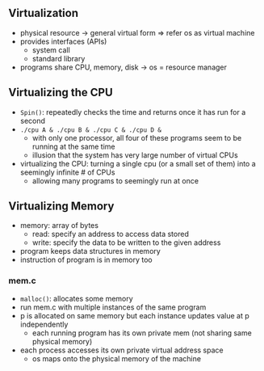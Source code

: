 ## Virtualization

- physical resource -> general virtual form => refer os as virtual machine
- provides interfaces (APIs)
  - system call
  - standard library
- programs share CPU, memory, disk -> os = resource manager

## Virtualizing the CPU

- `Spin()`: repeatedly checks the time and returns once it has run for a second
- `./cpu A & ./cpu B & ./cpu C & ./cpu D &`
  - with only one processor, all four of these programs seem to be running at the same time
  - illusion that the system has very large number of virtual CPUs
- virtualizing the CPU: turning a single cpu (or a small set of them) into a seemingly infinite # of CPUs
  - allowing many programs to seemingly run at once

## Virtualizing Memory

- memory: array of bytes
  - read: specify an address to access data stored
  - write: specify the data to be written to the given address
- program keeps data structures in memory
- instruction of program is in memory too

### mem.c

- `malloc()`: allocates some memory
- run mem.c with multiple instances of the same program
- p is allocated on same memory but each instance updates value at p independently
  - each running program has its own private mem (not sharing same physical memory)
- each process accesses its own private virtual address space
  - os maps onto the physical memory of the machine
